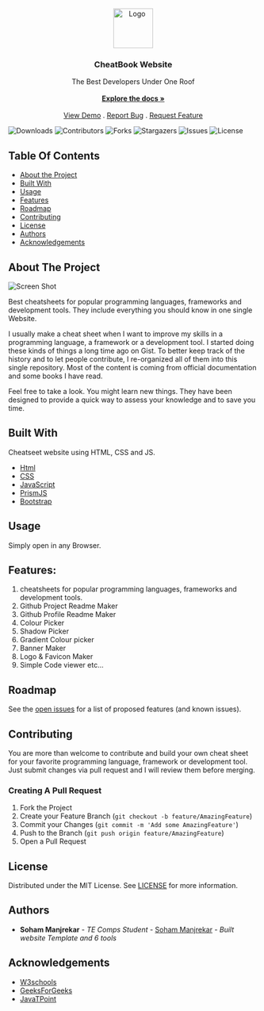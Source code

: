 <br/>
<p align="center">
  <a href="https://github.com/sohammanjrekar/Cheatsheet-website">
    <img src="https://64.media.tumblr.com/ec1a80266d8d1ba9769c64ede9b9c21e/97996cf094df18db-f0/s1280x1920/3812eb722d8787418e613712c2a5a89e236ab3a4.jpg" alt="Logo" width="80" height="80">
  </a>

  <h3 align="center">CheatBook Website</h3>

  <p align="center">
    The Best Developers Under One Roof
    <br/>
    <br/>
    <a href="https://github.com/sohammanjrekar/Cheatsheet-website"><strong>Explore the docs »</strong></a>
    <br/>
    <br/>
    <a href="https://sohammanjrekar.github.io/cheatsheet-website/">View Demo</a>
    .
    <a href="https://github.com/sohammanjrekar/Cheatsheet-website/issues">Report Bug</a>
    .
    <a href="https://github.com/sohammanjrekar/Cheatsheet-website/issues">Request Feature</a>
  </p>
</p>

![Downloads](https://img.shields.io/github/downloads/sohammanjrekar/Cheatsheet-website/total) ![Contributors](https://img.shields.io/github/contributors/sohammanjrekar/Cheatsheet-website?color=dark-green) ![Forks](https://img.shields.io/github/forks/sohammanjrekar/Cheatsheet-website?style=social) ![Stargazers](https://img.shields.io/github/stars/sohammanjrekar/Cheatsheet-website?style=social) ![Issues](https://img.shields.io/github/issues/sohammanjrekar/Cheatsheet-website) ![License](https://img.shields.io/github/license/sohammanjrekar/Cheatsheet-website) 

## Table Of Contents

* [About the Project](#about-the-project)
* [Built With](#built-with)
* [Usage](#usage)
* [Features](#features)
* [Roadmap](#roadmap)
* [Contributing](#contributing)
* [License](#license)
* [Authors](#authors)
* [Acknowledgements](#acknowledgements)

## About The Project

![Screen Shot](https://64.media.tumblr.com/5fb82defa1a41628d1be0b077d57c17d/3593c9601c5369ea-30/s1280x1920/b517747cc76cad90adbe80585b58e09029a5e991.pnj)


Best cheatsheets for popular programming languages, frameworks and development tools. They include everything you should know in one single Website.

I usually make a cheat sheet when I want to improve my skills in a programming language, a framework or a development tool. I started doing these kinds of things a long time ago on Gist. To better keep track of the history and to let people contribute, I re-organized all of them into this single repository. Most of the content is coming from official documentation and some books I have read.


Feel free to take a look. You might learn new things. They have been designed to provide a quick way to assess your knowledge and to save you time.

## Built With

Cheatseet website using HTML, CSS and JS.

* [Html](https://www.w3schools.com/html/)
* [CSS](https://www.w3schools.com/css/default.asp)
* [JavaScript](https://www.w3schools.com/js/default.asp)
* [PrismJS](https://prismjs.com/)
* [Bootstrap](https://getbootstrap.com/)

## Usage

Simply open in any Browser.





## Features:
1)  cheatsheets for popular programming languages, frameworks and development tools.
2)   Github Project Readme Maker
3)   Github  Profile Readme Maker
4)   Colour Picker
5)   Shadow Picker
6)   Gradient Colour picker
7)   Banner Maker
8)   Logo & Favicon Maker
9)   Simple Code viewer    etc...

## Roadmap

See the [open issues](https://github.com/sohammanjrekar/Cheatsheet-website/issues) for a list of proposed features (and known issues).

## Contributing

You are more than welcome to contribute and build your own cheat sheet for your favorite programming language, framework or development tool. Just submit changes via pull request and I will review them before merging.

### Creating A Pull Request

1. Fork the Project
2. Create your Feature Branch (`git checkout -b feature/AmazingFeature`)
3. Commit your Changes (`git commit -m 'Add some AmazingFeature'`)
4. Push to the Branch (`git push origin feature/AmazingFeature`)
5. Open a Pull Request

## License

Distributed under the MIT License. See [LICENSE](https://github.com/sohammanjrekar/cheatsheet-website/blob/main/LICENSE) for more information.

## Authors

* **Soham Manjrekar** - *TE Comps Student* - [Soham Manjrekar](https://github.com/sohammanjrekar) - *Built website Template and 6 tools*

## Acknowledgements

* [W3schools](https://www.w3schools.com/)
* [GeeksForGeeks](https://www.geeksforgeeks.org/)
* [JavaTPoint](https://www.javatpoint.com/)
